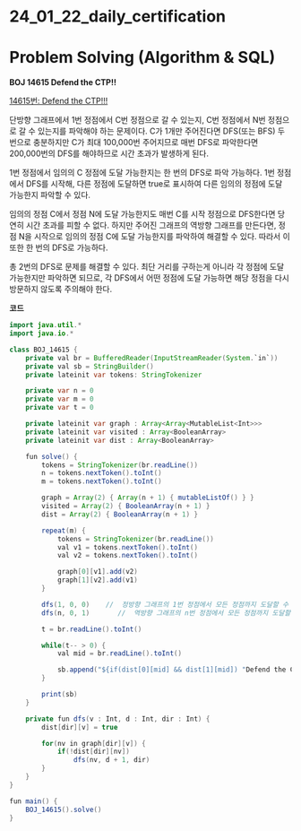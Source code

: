 # 24_01_22_daily_certification

# Problem Solving (Algorithm & SQL)

**BOJ 14615 Defend the CTP!!**

[14615번: Defend the CTP!!!](https://www.acmicpc.net/problem/14615)

단방향 그래프에서 1번 정점에서 C번 정점으로 갈 수 있는지, C번 정점에서 N번 정점으로 갈 수 있는지를 파악해야 하는 문제이다. C가 1개만 주어진다면 DFS(또는 BFS) 두 번으로 충분하지만 C가 최대 100,000번 주어지므로 매번 DFS로 파악한다면 200,000번의 DFS를 해야하므로 시간 초과가 발생하게 된다.

1번 정점에서 임의의 C 정점에 도달 가능한지는 한 번의 DFS로 파악 가능하다. 1번 정점에서 DFS를 시작해, 다른 정점에 도달하면 true로 표시하여 다른 임의의 정점에 도달 가능한지 파악할 수 있다.

임의의 정점 C에서 정점 N에 도달 가능한지도 매번 C를 시작 정점으로 DFS한다면 당연히 시간 초과를 피할 수 없다. 하지만 주어진 그래프의 역방향 그래프를 만든다면, 정점 N을 시작으로 임의의 정점 C에 도달 가능한지를 파악하여 해결할 수 있다. 따라서 이 또한 한 번의 DFS로 가능하다.

총 2번의 DFS로 문제를 해결할 수 있다. 최단 거리를 구하는게 아니라 각 정점에 도달 가능한지만 파악하면 되므로, 각 DFS에서 어떤 정점에 도달 가능하면 해당 정점을 다시 방문하지 않도록 주의해야 한다.

**코드**

```java
import java.util.*
import java.io.*

class BOJ_14615 {
    private val br = BufferedReader(InputStreamReader(System.`in`))
    private val sb = StringBuilder()
    private lateinit var tokens: StringTokenizer

    private var n = 0
    private var m = 0
    private var t = 0

    private lateinit var graph : Array<Array<MutableList<Int>>>
    private lateinit var visited : Array<BooleanArray>
    private lateinit var dist : Array<BooleanArray>

    fun solve() {
        tokens = StringTokenizer(br.readLine())
        n = tokens.nextToken().toInt()
        m = tokens.nextToken().toInt()

        graph = Array(2) { Array(n + 1) { mutableListOf() } }
        visited = Array(2) { BooleanArray(n + 1) }
        dist = Array(2) { BooleanArray(n + 1) }

        repeat(m) {
            tokens = StringTokenizer(br.readLine())
            val v1 = tokens.nextToken().toInt()
            val v2 = tokens.nextToken().toInt()

            graph[0][v1].add(v2)
            graph[1][v2].add(v1)
        }

        dfs(1, 0, 0)    //  정방향 그래프의 1번 정점에서 모든 정점까지 도달할 수 있나 체크
        dfs(n, 0, 1)       //  역방향 그래프의 n번 정점에서 모든 정점까지 도달할 수 있나 체크(정방향 그래프에서 어떤 정점에서 n번 정점으로 도달할 수 있나 체크)

        t = br.readLine().toInt()

        while(t-- > 0) {
            val mid = br.readLine().toInt()

            sb.append("${if(dist[0][mid] && dist[1][mid]) "Defend the CTP" else "Destroyed the CTP"}\n")
        }

        print(sb)
    }

    private fun dfs(v : Int, d : Int, dir : Int) {
        dist[dir][v] = true

        for(nv in graph[dir][v]) {
            if(!dist[dir][nv])
                dfs(nv, d + 1, dir)
        }
    }
}

fun main() {
    BOJ_14615().solve()
}
```